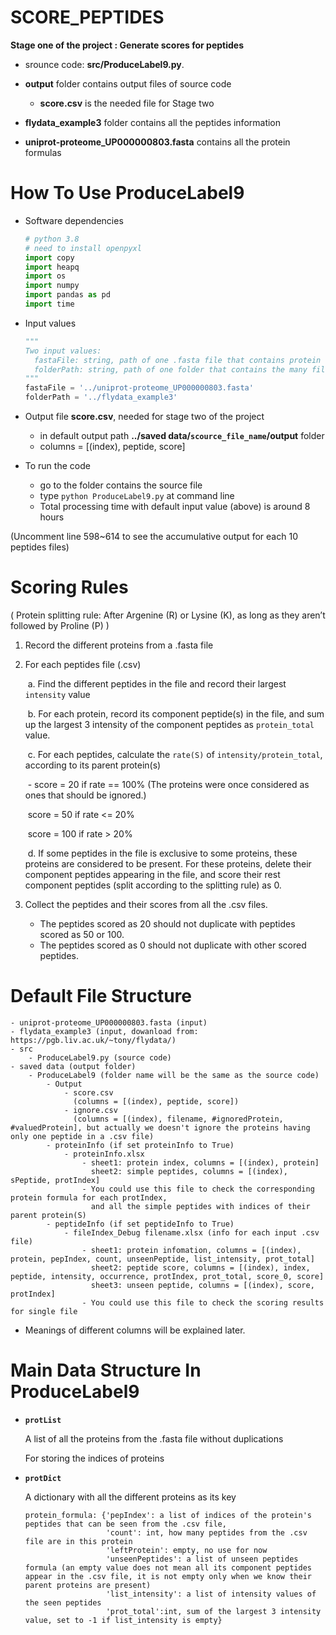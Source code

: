 # SCORE_PEPTIDES
**Stage one of the project : Generate scores for peptides**

* srounce code:  **src/ProduceLabel9.py**. 

* **output** folder contains output files of source code

  * **score.csv** is the needed file for Stage two

* **flydata_example3**  folder contains all the peptides information

* **uniprot-proteome_UP000000803.fasta** contains all the protein formulas

  


# How To Use ProduceLabel9

* Software dependencies

  ```python
  # python 3.8
  # need to install openpyxl
  import copy
  import heapq
  import os
  import numpy
  import pandas as pd
  import time
  ```

* Input values

  ```python
  """
  Two input values:
  	fastaFile: string, path of one .fasta file that contains protein formulas
  	folderPath: string, path of one folder that contains the many files of peptides' infomation
  """
  fastaFile = '../uniprot-proteome_UP000000803.fasta'
  folderPath = '../flydata_example3'
  ```

* Output file **score.csv**, needed for stage two of the project

  * in default output path **../saved data/`scource_file_name`/output** folder
  * columns = [(index), peptide, score]

* To run the code

  * go to the folder contains the source file 
  * type `python ProduceLabel9.py` at command line
  * Total processing time with default input value (above) is around 8 hours

(Uncomment line 598~614 to see the accumulative output for each 10 peptides files)



# Scoring Rules

( Protein splitting rule: After Argenine (R) or Lysine (K), as long as they aren’t followed by Proline (P) )

1. Record the different proteins from a .fasta file

2. For each peptides file (.csv)

   ​	a.	Find the different peptides in the file and record their largest `intensity` value

   ​	b.	For each protein, record its component peptide(s) in the file, and sum up the largest 3 intensity of the component peptides as `protein_total` value.

   ​	c.	For each peptides, calculate the `rate(S)` of `intensity/protein_total`, according to its parent protein(s)

   ​			\-	score = 20 if rate == 100%	(The proteins were once considered as ones that should be ignored.)

   ​				 score = 50 if rate <= 20%

   ​				 score = 100 if rate > 20%

   ​	d.	If some peptides in the file is exclusive to some proteins, these proteins are considered to be present. For these proteins, delete their component peptides appearing in the file, and score their rest  component peptides (split according to the splitting rule) as 0.

3. Collect the peptides and their scores from all the .csv files.

   * The peptides scored as 20 should not duplicate with peptides scored as 50 or 100.
   * The peptides scored as 0 should not duplicate with other scored peptides.



# Default File Structure

```
- uniprot-proteome_UP000000803.fasta (input)
- flydata_example3 (input, dowanload from: https://pgb.liv.ac.uk/~tony/flydata/)
- src
	- ProduceLabel9.py (source code)
- saved data (output folder)
	- ProduceLabel9 (folder name will be the same as the source code)
		- Output
		    - score.csv
		      (columns = [(index), peptide, score])
		    - ignore.csv
		      (columns = [(index), filename, #ignoredProtein, #valuedProtein], but actually we doesn't ignore the proteins having only one peptide in a .csv file)
		- proteinInfo (if set proteinInfo to True)
			- proteinInfo.xlsx
				- sheet1: protein index, columns = [(index), protein]
				  sheet2: simple peptides, columns = [(index), sPeptide, protIndex]
				- You could use this file to check the corresponding protein formula for each protIndex,
				  and all the simple peptides with indices of their parent protein(S)
		- peptideInfo (if set peptideInfo to True) 
			- fileIndex_Debug filename.xlsx (info for each input .csv file)
				- sheet1: protein infomation, columns = [(index), protein, pepIndex, count, unseenPeptide, list_intensity, prot_total]
				  sheet2: peptide score, columns = [(index), index, peptide, intensity, occurrence, protIndex, prot_total, score_0, score]
				  sheet3: unseen peptide, columns = [(index), score, protIndex] 
				- You could use this file to check the scoring results for single file
```

* Meanings of different columns will be explained later.



# Main Data Structure In ProduceLabel9

* **`protList`**

  A list of all the proteins from the .fasta file without duplications

  For storing the indices of proteins

* **`protDict`**

  A dictionary with all the different proteins as its key

  ```
  protein_formula: {'pepIndex': a list of indices of the protein's peptides that can be seen from the .csv file,
                    'count': int, how many peptides from the .csv file are in this protein
                    'leftProtein': empty, no use for now
                    'unseenPeptides': a list of unseen peptides formula (an empty value does not mean all its component peptides appear in the .csv file, it is not empty only when we know their parent proteins are present)
                    'list_intensity': a list of intensity values of the seen peptides
                    'prot_total':int, sum of the largest 3 intensity value, set to -1 if list_intensity is empty}
  ```

